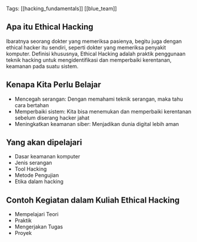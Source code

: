 Tags: [[hacking_fundamentals]] [[blue_team]] 
## Apa itu Ethical Hacking

Ibaratnya seorang dokter yang memeriksa pasienya, begitu juga dengan ethical hacker itu sendiri, seperti dokter yang memeriksa penyakit komputer. Definisi khususnya, Ethical Hacking adalah praktik penggunaan teknik hacking untuk mengidentifikasi dan memperbaiki kerentanan, keamanan pada suatu sistem.

## Kenapa Kita Perlu Belajar

- Mencegah serangan: Dengan memahami teknik serangan, maka tahu cara bertahan
- Memperbaiki sistem: Kita bisa menemukan dan memperbaiki kerentanan sebelum diserang hacker jahat
- Meningkatkan keamanan siber: Menjadikan dunia digital lebih aman

## Yang akan dipelajari

- Dasar keamanan komputer
- Jenis serangan
- Tool Hacking
- Metode Pengujian
- Etika dalam hacking

## Contoh Kegiatan dalam Kuliah Ethical Hacking

- Mempelajari Teori
- Praktik
- Mengerjakan Tugas
- Proyek
